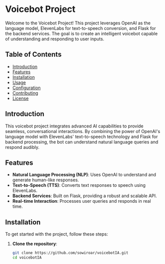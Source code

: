# Voicebot Project

Welcome to the Voicebot Project! This project leverages OpenAI as the language model, ElevenLabs for text-to-speech conversion, and Flask for the backend services. The goal is to create an intelligent voicebot capable of understanding and responding to user inputs.

## Table of Contents
- [Introduction](#introduction)
- [Features](#features)
- [Installation](#installation)
- [Usage](#usage)
- [Configuration](#configuration)
- [Contributing](#contributing)
- [License](#license)

## Introduction
This voicebot project integrates advanced AI capabilities to provide seamless, conversational interactions. By combining the power of OpenAI's language model with ElevenLabs' text-to-speech technology and Flask for backend processing, the bot can understand natural language queries and respond audibly.

## Features
- **Natural Language Processing (NLP)**: Uses OpenAI to understand and generate human-like responses.
- **Text-to-Speech (TTS)**: Converts text responses to speech using ElevenLabs.
- **Backend Services**: Built on Flask, providing a robust and scalable API.
- **Real-time Interaction**: Processes user queries and responds in real time.

## Installation
To get started with the project, follow these steps:

1. **Clone the repository**:
   ```bash
   git clone https://github.com/sowiroar/voicebotIA.git
   cd voicebotIA
